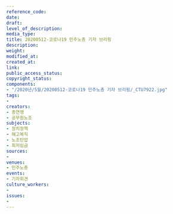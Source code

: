 ```yaml
---
reference_code: 
date: 
draft: 
level_of_description: 
media_type: 
title: 20200512-코로나19 민주노총 기자 브리핑
description: 
weight: 
modified_at: 
created_at: 
link: 
public_access_status: 
copyright_status: 
components:
- "/2020년/5월/20200512-코로나19 민주노총 기자 브리핑/_CTU7922.jpg"
tags:
- 
creators:
- 총연맹
- 공무원노조
subjects:
- 정치정책
- 해고복직
- 노조탄압
- 최저임금
sources:
- 
venues:
- 민주노총
events:
- 기자회견
culture_workers:
- 
issues:
- 
---
```

